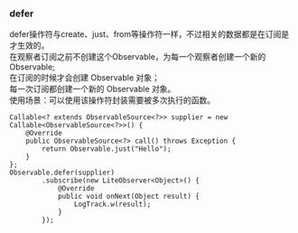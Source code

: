 ### defer  
defer操作符与create、just、from等操作符一样，不过相关的数据都是在订阅是才生效的。  
在观察者订阅之前不创建这个Observable，为每一个观察者创建一个新的Observable;  
在订阅的时候才会创建 Observable 对象；  
每一次订阅都创建一个新的 Observable 对象。  
使用场景：可以使用该操作符封装需要被多次执行的函数。  

```
Callable<? extends ObservableSource<?>> supplier = new Callable<ObservableSource<?>>() {
    @Override
    public ObservableSource<?> call() throws Exception {
        return Observable.just("Hello");
    }
};
Observable.defer(supplier)
        .subscribe(new LiteObserver<Object>() {
            @Override
            public void onNext(Object result) {
                LogTrack.w(result);
            }
        });
```
